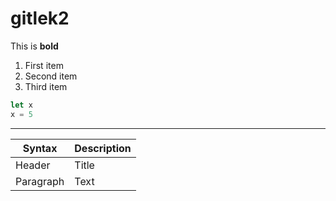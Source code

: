 # gitlek2


This is **bold**

1. First item
2. Second item
3. Third item


```js
let x
x = 5
```

---

| Syntax | Description |
| ---------- | ---------- |
| Header | Title |
| Paragraph | Text |


